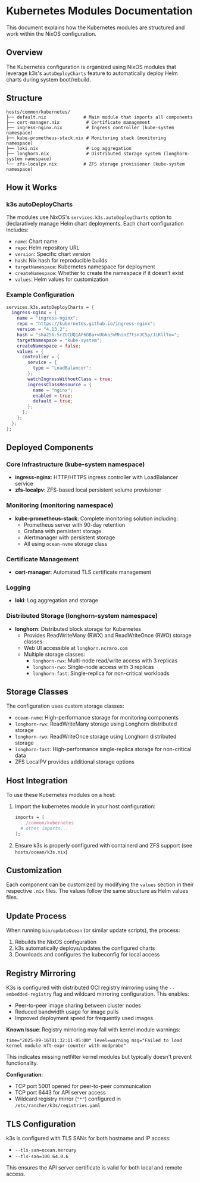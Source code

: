# Kubernetes Modules Documentation

This document explains how the Kubernetes modules are structured and work within the NixOS configuration.

## Overview

The Kubernetes configuration is organized using NixOS modules that leverage k3s's `autoDeployCharts` feature to automatically deploy Helm charts during system boot/rebuild.

## Structure

```
hosts/common/kubernetes/
├── default.nix              # Main module that imports all components
├── cert-manager.nix          # Certificate management
├── ingress-nginx.nix         # Ingress controller (kube-system namespace)
├── kube-prometheus-stack.nix # Monitoring stack (monitoring namespace)
├── loki.nix                  # Log aggregation
├── longhorn.nix              # Distributed storage system (longhorn-system namespace)
└── zfs-localpv.nix          # ZFS storage provisioner (kube-system namespace)
```

## How it Works

### k3s autoDeployCharts

The modules use NixOS's `services.k3s.autoDeployCharts` option to declaratively manage Helm chart deployments. Each chart configuration includes:

- `name`: Chart name
- `repo`: Helm repository URL
- `version`: Specific chart version
- `hash`: Nix hash for reproducible builds
- `targetNamespace`: Kubernetes namespace for deployment
- `createNamespace`: Whether to create the namespace if it doesn't exist
- `values`: Helm values for customization

### Example Configuration

```nix
services.k3s.autoDeployCharts = {
  ingress-nginx = {
    name = "ingress-nginx";
    repo = "https://kubernetes.github.io/ingress-nginx";
    version = "4.13.2";
    hash = "sha256-5rZUCUQ1AF6GBa+vUbko3vMhinZ7tsnJC5p/JiKllTo=";
    targetNamespace = "kube-system";
    createNamespace = false;
    values = {
      controller = {
        service = {
          type = "LoadBalancer";
        };
        watchIngressWithoutClass = true;
        ingressClassResource = {
          name = "nginx";
          enabled = true;
          default = true;
        };
      };
    };
  };
};
```

## Deployed Components

### Core Infrastructure (kube-system namespace)
- **ingress-nginx**: HTTP/HTTPS ingress controller with LoadBalancer service
- **zfs-localpv**: ZFS-based local persistent volume provisioner

### Monitoring (monitoring namespace)
- **kube-prometheus-stack**: Complete monitoring solution including:
  - Prometheus server with 90-day retention
  - Grafana with persistent storage
  - Alertmanager with persistent storage
  - All using `ocean-nvme` storage class

### Certificate Management
- **cert-manager**: Automated TLS certificate management

### Logging
- **loki**: Log aggregation and storage

### Distributed Storage (longhorn-system namespace)
- **longhorn**: Distributed block storage for Kubernetes
  - Provides ReadWriteMany (RWX) and ReadWriteOnce (RWO) storage classes
  - Web UI accessible at `longhorn.ncrmro.com`
  - Multiple storage classes:
    - `longhorn-rwx`: Multi-node read/write access with 3 replicas
    - `longhorn-rwo`: Single-node access with 3 replicas
    - `longhorn-fast`: Single-replica for non-critical workloads

## Storage Classes

The configuration uses custom storage classes:
- `ocean-nvme`: High-performance storage for monitoring components
- `longhorn-rwx`: ReadWriteMany storage using Longhorn distributed storage
- `longhorn-rwo`: ReadWriteOnce storage using Longhorn distributed storage  
- `longhorn-fast`: High-performance single-replica storage for non-critical data
- ZFS LocalPV provides additional storage options

## Host Integration

To use these Kubernetes modules on a host:

1. Import the kubernetes module in your host configuration:
   ```nix
   imports = [
     ../common/kubernetes
     # other imports...
   ];
   ```

2. Ensure k3s is properly configured with containerd and ZFS support (see `hosts/ocean/k3s.nix`)

## Customization

Each component can be customized by modifying the `values` section in their respective `.nix` files. The values follow the same structure as Helm values files.

## Update Process

When running `bin/updateOcean` (or similar update scripts), the process:

1. Rebuilds the NixOS configuration
2. k3s automatically deploys/updates the configured charts
3. Downloads and configures the kubeconfig for local access

## Registry Mirroring

K3s is configured with distributed OCI registry mirroring using the `--embedded-registry` flag and wildcard mirroring configuration. This enables:

- Peer-to-peer image sharing between cluster nodes
- Reduced bandwidth usage for image pulls
- Improved deployment speed for frequently used images

**Known Issue**: Registry mirroring may fail with kernel module warnings:
```
time="2025-09-16T01:32:11-05:00" level=warning msg="Failed to load kernel module nft-expr-counter with modprobe"
```
This indicates missing netfilter kernel modules but typically doesn't prevent functionality.

**Configuration**: 
- TCP port 5001 opened for peer-to-peer communication
- TCP port 6443 for API server access
- Wildcard registry mirror (`"*"`) configured in `/etc/rancher/k3s/registries.yaml`

## TLS Configuration

k3s is configured with TLS SANs for both hostname and IP access:
- `--tls-san=ocean.mercury`
- `--tls-san=100.64.0.6`

This ensures the API server certificate is valid for both local and remote access.